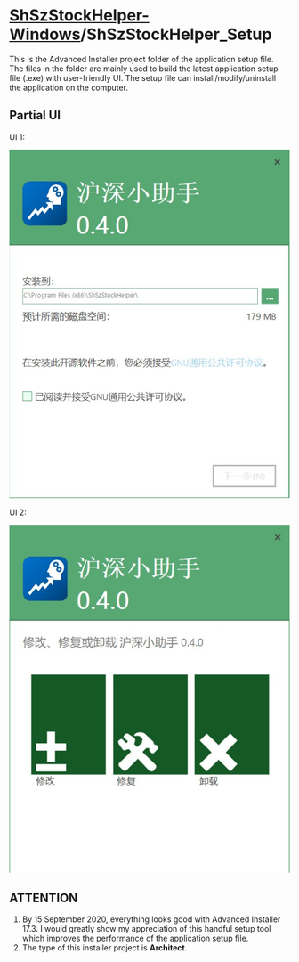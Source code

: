 # [ShSzStockHelper-Windows](https://github.com/ArvinZJC/ShSzStockHelper-Windows)/ShSzStockHelper_Setup

This is the Advanced Installer project folder of the application setup file. The files in the folder are mainly used to build the latest application setup file (.exe) with user-friendly UI. The setup file can install/modify/uninstall the application on the computer.

## Partial UI

UI 1:

![UI1.jpg](./Images_README/UI1.jpg)

UI 2:

![UI2.jpg](./Images_README/UI2.jpg)

## ATTENTION

1. By 15 September 2020, everything looks good with Advanced Installer 17.3. I would greatly show my appreciation of this handful setup tool which improves the performance of the application setup file.
2. The type of this installer project is **Architect**.
